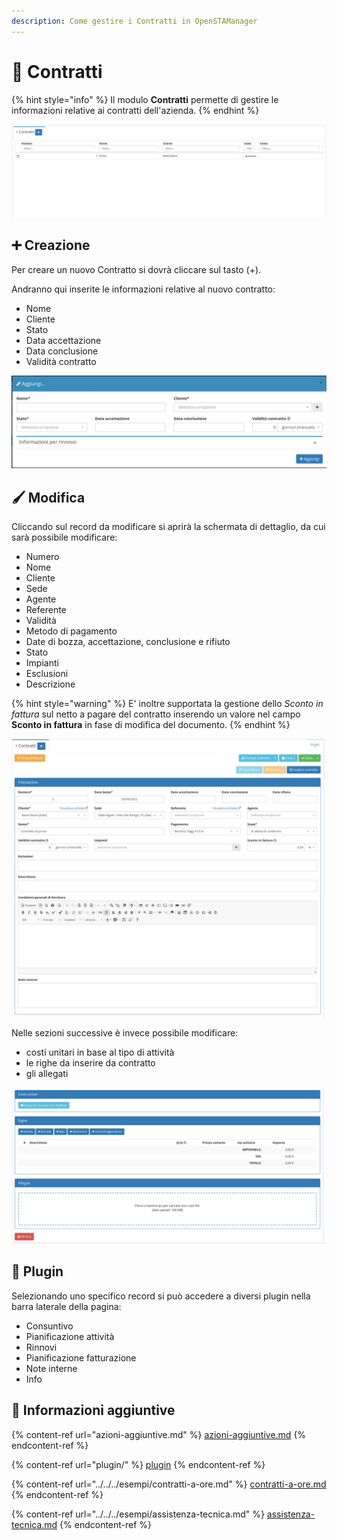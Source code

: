 ```yaml
---
description: Come gestire i Contratti in OpenSTAManager
---
```


# 🤝 Contratti

{% hint style="info" %}
Il modulo **Contratti** permette di gestire le informazioni relative ai contratti dell'azienda.
{% endhint %}

![](<../../../.gitbook/assets/image (39) (1) (1).png>)

## ➕ Creazione

Per creare un nuovo Contratto si dovrà cliccare sul tasto (+).

Andranno qui inserite le informazioni relative al nuovo contratto:

* Nome
* Cliente
* Stato
* Data accettazione
* Data conclusione
* Validità contratto

![](<../../../.gitbook/assets/image (64) (1) (1) (1) (1) (1) (1) (1).png>)

## 🖌️ Modifica

Cliccando sul record da modificare si aprirà la schermata di dettaglio, da cui sarà possibile modificare:

* Numero
* Nome
* Cliente
* Sede
* Agente
* Referente
* Validità
* Metodo di pagamento
* Date di bozza, accettazione, conclusione e rifiuto
* Stato
* Impianti
* Esclusioni
* Descrizione

{% hint style="warning" %}
E' inoltre supportata la gestione dello _Sconto in fattura_ sul netto a pagare del contratto inserendo un valore nel campo **Sconto in fattura** in fase di modifica del documento.
{% endhint %}

![](../../../.gitbook/assets/1.jpeg)

Nelle sezioni successive è invece possibile modificare:

* costi unitari in base al tipo di attività
* le righe da inserire da contratto
* gli allegati

![](<../../../.gitbook/assets/2 (1).jpeg>)

## 🔧 Plugin

Selezionando uno specifico record si può accedere a diversi plugin nella barra laterale della pagina:

* Consuntivo
* Pianificazione attività
* Rinnovi
* Pianificazione fatturazione
* Note interne
* Info

## 🔽 Informazioni aggiuntive

{% content-ref url="azioni-aggiuntive.md" %}
[azioni-aggiuntive.md](azioni-aggiuntive.md)
{% endcontent-ref %}

{% content-ref url="plugin/" %}
[plugin](plugin/)
{% endcontent-ref %}

{% content-ref url="../../../esempi/contratti-a-ore.md" %}
[contratti-a-ore.md](../../../esempi/contratti-a-ore.md)
{% endcontent-ref %}

{% content-ref url="../../../esempi/assistenza-tecnica.md" %}
[assistenza-tecnica.md](../../../esempi/assistenza-tecnica.md)
{% endcontent-ref %}

